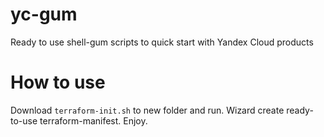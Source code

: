 # yc-gum
Ready to use shell-gum scripts to quick start with Yandex Cloud products

# How to use

Download `terraform-init.sh` to new folder and run. Wizard create ready-to-use terraform-manifest. Enjoy.
